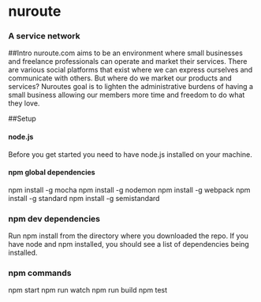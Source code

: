 # nuroute
### A service network

##Intro
nuroute.com aims to be an environment where small businesses and freelance professionals 
can operate and market their services. There are various social platforms that exist where 
we can express ourselves and communicate with others. But where do we market our products 
and services? Nuroutes goal is to lighten the administrative burdens of having a small 
business allowing our members more time and freedom to do what they love. 

##Setup

#### node.js
Before you get started you need to have node.js installed on your machine. 

#### npm global dependencies
npm install -g mocha
npm install -g nodemon
npm install -g webpack
npm install -g standard
npm install -g semistandard

### npm dev dependencies
Run npm install from the directory where you downloaded the repo. If you have node and npm 
installed, you should see a list of dependencies being installed.

### npm commands
npm start
npm run watch
npm run build
npm test